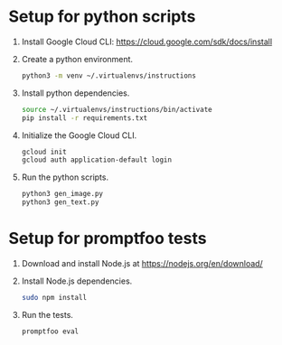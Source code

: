 # Setup for python scripts

1. Install Google Cloud CLI: https://cloud.google.com/sdk/docs/install

2. Create a python environment.

    ```bash
    python3 -m venv ~/.virtualenvs/instructions
    ```

3. Install python dependencies.


    ```bash
    source ~/.virtualenvs/instructions/bin/activate
    pip install -r requirements.txt
    ```

4. Initialize the Google Cloud CLI.

    ```bash
    gcloud init
    gcloud auth application-default login
    ```

5. Run the python scripts.

    ```bash
    python3 gen_image.py
    python3 gen_text.py
    ```

# Setup for promptfoo tests

1. Download and install Node.js at https://nodejs.org/en/download/

2. Install Node.js dependencies.

    ```bash
    sudo npm install
    ```

3. Run the tests.

    ```bash
    promptfoo eval
    ```